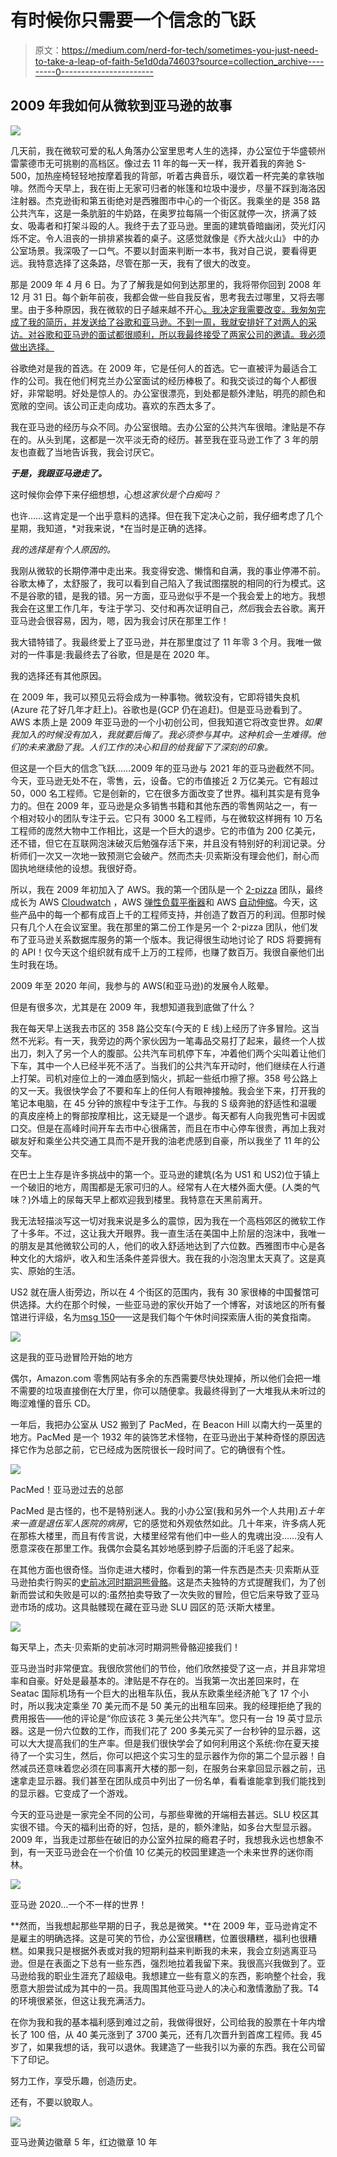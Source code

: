 # 有时候你只需要一个信念的飞跃

> 原文：<https://medium.com/nerd-for-tech/sometimes-you-just-need-to-take-a-leap-of-faith-5e1d0da74603?source=collection_archive---------0----------------------->

## 2009 年我如何从微软到亚马逊的故事

![](img/54922b3c86018f474882bf777a720a94.png)

几天前，我在微软可爱的私人角落办公室里思考人生的选择，办公室位于华盛顿州雷蒙德市无可挑剔的高档区。像过去 11 年的每一天一样，我开着我的奔驰 S-500，加热座椅轻轻地按摩着我的背部，听着古典音乐，啜饮着一杯完美的拿铁咖啡。然而今天早上，我在街上无家可归者的帐篷和垃圾中漫步，尽量不踩到海洛因注射器。杰克逊街和第五街绝对是西雅图市中心的一个街区。我乘坐的是 358 路公共汽车，这是一条肮脏的牛奶路，在奥罗拉每隔一个街区就停一次，挤满了妓女、吸毒者和打架斗殴的人。我终于去了亚马逊。里面的建筑昏暗幽闭，荧光灯闪烁不定。令人沮丧的一排排紧挨着的桌子。这感觉就像是《乔大战火山》 中的办公室场景。我深吸了一口气。不要以封面来判断一本书，我对自己说，要看得更远。我特意选择了这条路，尽管在那一天，我有了很大的改变。

那是 2009 年 4 月 6 日。为了了解我是如何到达那里的，我将带你回到 2008 年 12 月 31 日。每个新年前夜，我都会做一些自我反省，思考我去过哪里，又将去哪里。由于多种原因，我在微软的日子越来越不开心[。我决定我需要改变。我匆匆完成了我的简历，并发送给了谷歌和亚马逊。不到一周，我就安排好了对两人的采访。对谷歌和亚马逊的面试都很顺利，所以我最终接受了两家公司的邀请。我必须做出选择。](https://carloarg02.medium.com/the-day-i-lost-my-job-at-microsoft-anatomy-of-stasis-f0e2cd653e3a)

谷歌绝对是我的首选。在 2009 年，它是任何人的首选。它一直被评为最适合工作的公司。我在他们柯克兰办公室面试的经历棒极了。和我交谈过的每个人都很好，非常聪明。好处是惊人的。办公室很漂亮，到处都是额外津贴，明亮的颜色和宽敞的空间。该公司正走向成功。喜欢的东西太多了。

我在亚马逊的经历与众不同。办公室很暗。去办公室的公共汽车很暗。津贴是不存在的。从头到尾，这都是一次平淡无奇的经历。甚至我在亚马逊工作了 3 年的朋友也直截了当地告诉我，我会讨厌它。

***于是，我跟亚马逊走了。***

这时候你会停下来仔细想想，心想*这家伙是个白痴吗？*

也许……这肯定是一个出乎意料的选择。但在我下定决心之前，我仔细考虑了几个星期，我知道，*对我来说，*在当时是正确的选择。

*我的选择是有个人原因的。*

我刚从微软的长期停滞中走出来。我变得安逸、懒惰和自满，我的事业停滞不前。谷歌太棒了，太舒服了，我可以看到自己陷入了我试图摆脱的相同的行为模式。这不是谷歌的错，是我的错。另一方面，亚马逊似乎不是一个我会爱上的地方。我想我会在这里工作几年，专注于学习、交付和再次证明自己，*然后*我会去谷歌。离开亚马逊会很容易，因为，嗯，因为我会讨厌在那里工作！

我大错特错了。我最终爱上了亚马逊，并在那里度过了 11 年零 3 个月。我唯一做对的一件事是:我最终去了谷歌，但是是在 2020 年。

我的选择还有其他原因。

在 2009 年，我可以预见云将会成为一种事物。微软没有，它即将错失良机(Azure 花了好几年才赶上)。谷歌也是(GCP 仍在追赶)。但是亚马逊看到了。AWS 本质上是 2009 年亚马逊的一个小初创公司，但我知道它将改变世界。*如果我加入的时候没有加入，我就要后悔了。我必须参与其中。这种机会一生难得。他们的未来激励了我。人们工作的决心和目的给我留下了深刻的印象。*

但这是一个巨大的信念飞跃……2009 年的亚马逊与 2021 年的亚马逊截然不同。今天，亚马逊无处不在，零售，云，设备。它的市值接近 2 万亿美元。它有超过 50，000 名工程师。它是创新的，它在很多方面改变了世界。福利其实是有竞争力的。但在 2009 年，亚马逊是众多销售书籍和其他东西的零售网站之一，有一个相对较小的团队专注于云。它只有 3000 名工程师，与在微软这样拥有 10 万名工程师的庞然大物中工作相比，这是一个巨大的退步。它的市值为 200 亿美元，还不错，但它在互联网泡沫破灭后勉强存活下来，并且没有特别好的利润记录。分析师们一次又一次地一致预测它会破产。然而杰夫·贝索斯没有理会他们，耐心而固执地继续他的设想。我很好奇。

所以，我在 2009 年初加入了 AWS。我的第一个团队是一个 [2-pizza](https://www.theguardian.com/technology/2018/apr/24/the-two-pizza-rule-and-the-secret-of-amazons-success) 团队，最终成长为 AWS [Cloudwatch](https://aws.amazon.com/cloudwatch/) ，AWS [弹性负载平衡器](https://aws.amazon.com/elasticloadbalancing/)和 AWS [自动伸缩](https://aws.amazon.com/autoscaling/)。今天，这些产品中的每一个都有成百上千的工程师支持，并创造了数百万的利润。但那时候只有几个人在会议室里。我在那里的第二份工作是另一个 2-pizza 团队，他们发布了亚马逊关系数据库服务的第一个版本。我记得很生动地讨论了 RDS 将要拥有的 API！仅今天这个组织就有成千上万的工程师，也赚了数百万。我很自豪他们出生时我在场。

2009 年至 2020 年间，我参与的 AWS(和亚马逊)的发展令人眩晕。

但是有很多次，尤其是在 2009 年，我想知道我到底做了什么？

我在每天早上送我去市区的 358 路公交车(今天的 E 线)上经历了许多冒险。这当然不光彩。有一天，我旁边的两个家伙因为一笔毒品交易打了起来，最终一个人拔出刀，刺入了另一个人的腹部。公共汽车司机停下车，冲着他们两个尖叫着让他们下车，其中一个人已经半死不活了。当我们的公共汽车开动时，他们继续在人行道上打架。司机对座位上的一滩血感到恼火，抓起一些纸巾擦了擦。358 号公路上的又一天。我很快学会了不要和车上的任何人有眼神接触。我会坐下来，打开我的笔记本电脑，在 45 分钟的旅程中专注于工作。与我的 S 级奔驰的舒适性和温暖的真皮座椅上的臀部按摩相比，这无疑是一个退步。每天都有人向我兜售可卡因或口交。但是在高峰时间开车去市中心很痛苦，而且在市中心停车很贵，再加上我对碳友好和乘坐公共交通工具而不是开我的油老虎感到自豪，所以我坐了 11 年的公交车。

在巴士上生存是许多挑战中的第一个。亚马逊的建筑(名为 US1 和 US2)位于镇上一个破旧的地方，周围都是无家可归的人。经常有人在大楼外面大便。(人类的气味？)外墙上的尿每天早上都欢迎我到楼里。我特意在天黑前离开。

我无法轻描淡写这一切对我来说是多么的震惊，因为我在一个高档郊区的微软工作了十多年。不过，这让我大开眼界。我一直生活在美国中上阶层的泡沫中，我唯一的朋友是其他微软公司的人，他们的收入舒适地达到了六位数。西雅图市中心是各种文化的大熔炉，收入和生活条件差异很大。我在我的小泡泡里太天真了。这是真实、原始的生活。

US2 就在唐人街旁边，所以在 4 个街区的范围内，我有 30 家很棒的中国餐馆可供选择。大约在那个时候，一些亚马逊的家伙开始了一个博客，对该地区的所有餐馆进行评级，名为[msg 150](http://msg150.com/2007/11/rules-of-game.html)——这是我们每个午休时间探索唐人街的美食指南。

![](img/3813fcfe3041ba5c0596baf4dd8da453.png)

这是我的亚马逊冒险开始的地方

偶尔，Amazon.com 零售网站有多余的东西需要尽快处理掉，所以他们会把一堆不需要的垃圾直接倒在大厅里，你可以随便拿。我最终得到了一大堆我从未听过的晦涩难懂的音乐 CD。

一年后，我把办公室从 US2 搬到了 PacMed，在 Beacon Hill 以南大约一英里的地方。PacMed 是一个 1932 年的装饰艺术怪物，在亚马逊出于某种奇怪的原因选择它作为总部之前，它已经成为医院很长一段时间了。它的确很有个性。

![](img/26c45d07ba9ded9bd8457145c06ee680.png)

PacMed！亚马逊过去的总部

PacMed 是古怪的，也不是特别迷人。我的小办公室(我和另外一个人共用)*五十年来一直是退伍军人医院的病房*，它的感觉和外观依然如此。几十年来，许多病人死在那栋大楼里，而且有传言说，大楼里经常有他们中一些人的鬼魂出没……没有人愿意深夜在那里工作。我偶尔会莫名其妙地感到脖子后面的汗毛竖了起来。

在其他方面也很奇怪。当你走进大楼时，你看到的第一件东西是杰夫·贝索斯从亚马逊拍卖行购买的[史前冰河时期洞熊骨骼](https://www.breakinglatest.news/health/the-prehistoric-bear-skeleton-at-the-amazon-headquarters-bezos-most-important-lesson-on-failure/)。这是杰夫独特的方式提醒我们，为了创新而尝试和失败是可以的:虽然拍卖导致了一次失败的冒险，但它后来导致了亚马逊市场的成功。这具骷髅现在藏在亚马逊 SLU 园区的范·沃斯大楼里。

![](img/7effc9dcde40258e5c50b0c5433e9829.png)

每天早上，杰夫·贝索斯的史前冰河时期洞熊骨骼迎接我们！

亚马逊当时非常便宜。我很欣赏他们的节俭，他们欣然接受了这一点，并且非常坦率和自豪。好处是最基本的。津贴是不存在的。当我第一次出差回来时，在 Seatac 国际机场有一个巨大的出租车队伍，我从东欧乘坐经济舱飞了 17 个小时，所以我决定乘坐 70 美元而不是 50 美元的出租车回来。我的经理拒绝了我的费用报告——他的评论是“你应该花 3 美元坐公共汽车”。您只有一台 19 英寸显示器。这是一份六位数的工作，而我们花了 200 多美元买了一台秒钟的显示器，这可以大大提高我们的生产率。但是我们很快学会了如何利用这个系统:你在夏天接待了一个实习生，然后，你可以把这个实习生的显示器作为你的第二个显示器！自然减员还意味着您必须在同事离开大楼的那一刻，在服务台来拿回显示器之前，迅速拿走显示器。我们甚至在团队成员中列出了一份名单，看看谁能拿到我们能找到的显示器。它变成了一个游戏。

今天的亚马逊是一家完全不同的公司，与那些卑微的开端相去甚远。SLU 校区其实很不错。今天的福利出奇的好，包括，是的，额外津贴，如多台大型显示器。2009 年，当我走过那些在破旧的办公室外拉屎的瘾君子时，我想我永远也想象不到，有一天亚马逊会在一个价值 10 亿美元的校园里建造一个未来世界的迷你雨林。

![](img/f209a88464a798f94161cc2d4f692428.png)

亚马逊 2020…一个不一样的世界！

**然而，当我想起那些早期的日子，我总是微笑。**在 2009 年，亚马逊肯定不是雇主的明确选择。这是可笑的节俭，办公室很糟糕，位置很糟糕，福利也很糟糕。如果我只是根据外表或对我的短期利益来判断我的未来，我会立刻逃离亚马逊。但是在表面之下总有一些东西，强烈地拉着我留下来。我很高兴我做到了。亚马逊给我的职业生涯充了超级电。我想建立一些有意义的东西，影响整个社会，我愿意大胆尝试成为其中的一员。我周围其他亚马逊人的决心和激情激励了我。T4 的环境很紧张，但这让我充满活力。

在你为我和我的基本福利感到难过之前，我做得很好，公司给我的股票在十年内增长了 100 倍，从 40 美元涨到了 3700 美元，还有几次晋升到首席工程师。我 45 岁了，如果我想的话，我可以退休。我建造了一些我引以为豪的东西。我在公司留下了印记。

努力工作，享受乐趣，创造历史。

还有，不要以貌取人。

![](img/62317960f1fa0cb5e74a4dfacb51faca.png)

亚马逊黄边徽章 5 年，红边徽章 10 年